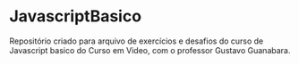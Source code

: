 # JavascriptBasico
Repositório criado para arquivo de exercícios e desafios do curso de Javascript basico do Curso em Video, com o professor Gustavo Guanabara. 
